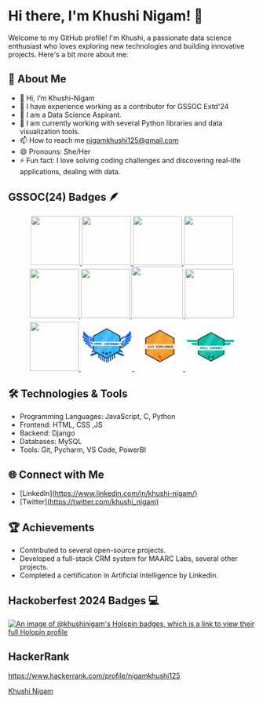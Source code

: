 # Hi there, I'm Khushi Nigam! 👋

Welcome to my GitHub profile! I'm Khushi, a passionate data science enthusiast who loves exploring new technologies and building innovative projects. Here's a bit more about me:

## 🚀 About Me
- 👋 Hi, I’m Khushi-Nigam
- 👀 I have experience working as a contributor for GSSOC Extd'24 
- 🌱 I am a Data Science Aspirant.
- 💞️ I am currently working with several Python libraries and data visualization tools.
- 📫 How to reach me nigamkhushi125@gmail.com
- 😄 Pronouns: She/Her
- ⚡ Fun fact: I love solving coding challenges and discovering real-life applications, dealing with data.

<!---
Khushi-Nigam/Khushi-Nigam is a ✨ special ✨ repository because its `README.md` (this file) appears on your GitHub profile.
You can click the Preview link to take a look at your changes.
--->

## GSSOC(24) Badges 🪶
<div style='display:flex; align-items:center; gap: 10px;' align='center'><a href="https://gssoc.girlscript.tech/leaderboard">
<img src="https://raw.githubusercontent.com/GSSoC24/Postman-Challenge/main/docs/assets/Postman%20White.png" width="100px" height="100px" />
  <img src="https://raw.githubusercontent.com/GSSoC24/Postman-Challenge/main/docs/assets/1.png" width="100px" height="100px" />
  <img src="https://raw.githubusercontent.com/GSSoC24/Postman-Challenge/main/docs/assets/2.png" width="100px" height="100px" />
  <img src="https://raw.githubusercontent.com/GSSoC24/Postman-Challenge/main/docs/assets/3.png" width="100px" height="100px" />
  <img src="https://raw.githubusercontent.com/GSSoC24/Postman-Challenge/main/docs/assets/4.png" width="100px" height="100px" />
  <img src="https://raw.githubusercontent.com/GSSoC24/Postman-Challenge/main/docs/assets/5.png" width="100px" height="100px" />
  <img src="https://raw.githubusercontent.com/GSSoC24/Postman-Challenge/main/docs/assets/6.png" width="105px" height="105px" />
  <img src="https://raw.githubusercontent.com/GSSoC24/Postman-Challenge/main/docs/assets/7.png" width="100px" height="100px" />
  <img src="https://raw.githubusercontent.com/GSSoC24/Postman-Challenge/main/docs/assets/8.png" width="100px" height="100px" />
  <img src="https://raw.githubusercontent.com/GSSoC24/Contributor/refs/heads/main/assets/Code%20Luminary.png" width="105px" height="105px" />
  <img src="https://raw.githubusercontent.com/GSSoC24/Contributor/refs/heads/main/assets/Git%20Explorer.png" width="100px" height="100px" />
  <img src="https://raw.githubusercontent.com/GSSoC24/Contributor/refs/heads/main/assets/Pull%20Expert.png" width="100px" height="100px" /></a>
</div>

## 🛠️ Technologies & Tools

- Programming Languages: JavaScript, C, Python 
- Frontend: HTML, CSS ,JS
- Backend: Django
- Databases: MySQL
- Tools: Git, Pycharm, VS Code, PowerBI

## 🌐 Connect with Me

- [LinkedIn][(https://www.linkedin.com/in/khushi-nigam/)](https://www.linkedin.com/in/khushinigam7/)
- [Twitter][(https://twitter.com/khushi_nigam)](https://x.com/Khushi_Nigam007)

## 🏆 Achievements

- Contributed to several open-source projects.
- Developed a full-stack CRM system for MAARC Labs, several other projects.
- Completed a certification in Artificial Intelligence by Linkedin.
 
## Hackoberfest 2024 Badges 💻

[![An image of @khushinigam's Holopin badges, which is a link to view their full Holopin profile](https://holopin.me/khushinigam)](https://holopin.io/@khushinigam)

## HackerRank

https://www.hackerrank.com/profile/nigamkhushi125


<div class="badge-base LI-profile-badge" data-locale="en_US" data-size="medium" data-theme="dark" data-type="HORIZONTAL" data-vanity="khushinigam7" data-version="v1"><a class="badge-base__link LI-simple-link" href="https://in.linkedin.com/in/khushinigam7?trk=profile-badge">Khushi Nigam</a></div>               

